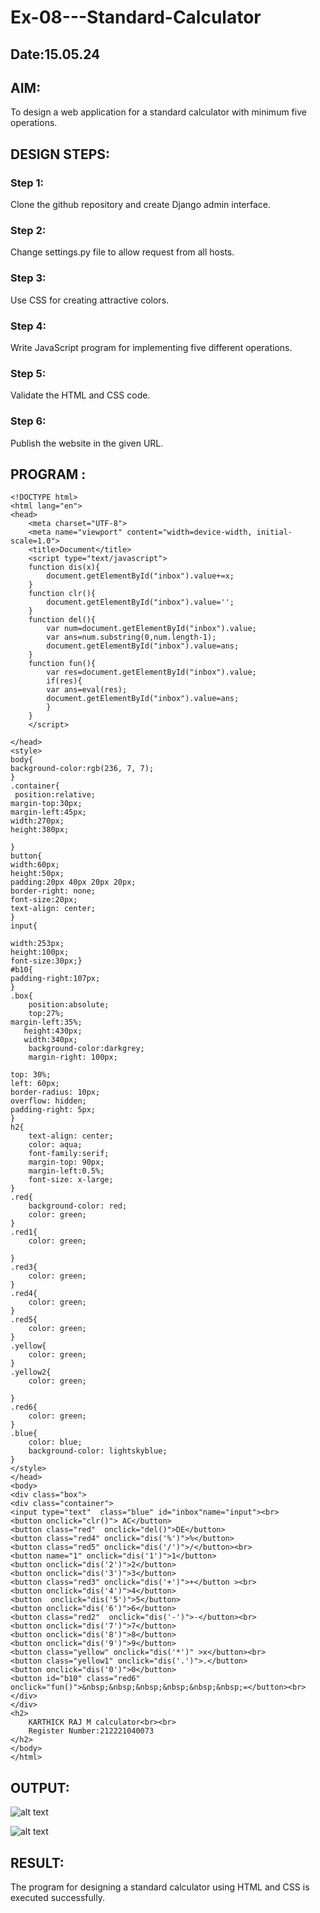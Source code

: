 # Ex-08---Standard-Calculator

## Date:15.05.24

## AIM:
To design a web application for a standard calculator with minimum five operations.

## DESIGN STEPS:

### Step 1:
Clone the github repository and create Django admin interface.

### Step 2:
Change settings.py file to allow request from all hosts.

### Step 3:
Use CSS for creating attractive colors.

### Step 4:
Write JavaScript program for implementing five different operations.

### Step 5:
Validate the HTML and CSS code.

### Step 6:
Publish the website in the given URL.

## PROGRAM :
```
<!DOCTYPE html>
<html lang="en">
<head>
    <meta charset="UTF-8">
    <meta name="viewport" content="width=device-width, initial-scale=1.0">
    <title>Document</title>
    <script type="text/javascript">
    function dis(x){
        document.getElementById("inbox").value+=x;
    }
    function clr(){
        document.getElementById("inbox").value='';
    }
    function del(){
        var num=document.getElementById("inbox").value;
        var ans=num.substring(0,num.length-1);
        document.getElementById("inbox").value=ans;
    }
    function fun(){
        var res=document.getElementById("inbox").value;
        if(res){
        var ans=eval(res);
        document.getElementById("inbox").value=ans;
        }
    }
    </script>

</head>
<style>
body{
background-color:rgb(236, 7, 7);
}
.container{
 position:relative;
margin-top:30px;
margin-left:45px;
width:270px;
height:380px;

}
button{
width:60px;
height:50px;
padding:20px 40px 20px 20px;
border-right: none;
font-size:20px;
text-align: center;
}
input{

width:253px;
height:100px;
font-size:30px;}
#b10{
padding-right:107px;
}
.box{
    position:absolute;
    top:27%;
margin-left:35%;
   height:430px;
   width:340px;
    background-color:darkgrey;
    margin-right: 100px;
    
top: 30%;
left: 60px;
border-radius: 10px;
overflow: hidden;
padding-right: 5px;
}
h2{
    text-align: center;
    color: aqua;
    font-family:serif;
    margin-top: 90px;
    margin-left:0.5%;
    font-size: x-large;
}
.red{
    background-color: red;
    color: green;
}
.red1{
    color: green;

}
.red3{
    color: green;
}
.red4{
    color: green;
}
.red5{
    color: green;
}
.yellow{
    color: green;
}
.yellow2{
    color: green;
    
}
.red6{
    color: green;
}
.blue{
    color: blue;
    background-color: lightskyblue;
}
</style>
</head>
<body>
<div class="box">
<div class="container">
<input type="text"  class="blue" id="inbox"name="input"><br>
<button onclick="clr()"> AC</button>
<button class="red"  onclick="del()">DE</button>
<button class="red4" onclick="dis('%')">%</button>
<button class="red5" onclick="dis('/')">/</button><br>
<button name="1" onclick="dis('1')">1</button>
<button onclick="dis('2')">2</button>
<button onclick="dis('3')">3</button>
<button class="red3" onclick="dis('+')">+</button ><br>
<button onclick="dis('4')">4</button>
<button  onclick="dis('5')">5</button>
<button onclick="dis('6')">6</button>
<button class="red2"  onclick="dis('-')">-</button><br>
<button onclick="dis('7')">7</button>
<button onclick="dis('8')">8</button>
<button onclick="dis('9')">9</button>
<button class="yellow" onclick="dis('*')" >x</button><br>
<button class="yellow1" onclick="dis('.')">.</button>
<button onclick="dis('0')">0</button>
<button id="b10" class="red6" onclick="fun()">&nbsp;&nbsp;&nbsp;&nbsp;&nbsp;&nbsp;=</button><br>
</div>
</div>
<h2>
    KARTHICK RAJ M calculator<br><br>
    Register Number:212221040073
</h2>
</body>
</html>
```

## OUTPUT:
![alt text](<Screenshot 2024-05-07 231141.png>)

![alt text](<Screenshot 2024-05-07 231153.png>)
## RESULT:
The program for designing a standard calculator using HTML and CSS is executed successfully.
